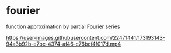 # fourier
function approximation by partial Fourier series

https://user-images.githubusercontent.com/22471441/173193143-94a3b92b-e7bc-4374-af46-c76bcf4f017d.mp4

